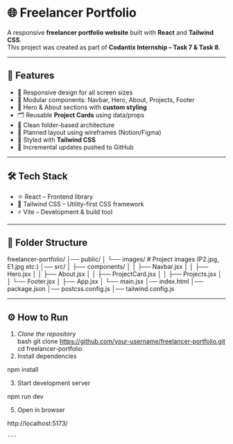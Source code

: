 # 🌐 Freelancer Portfolio  

A responsive **freelancer portfolio website** built with **React** and **Tailwind CSS**.  
This project was created as part of **Codantix Internship – Task 7 & Task 8**.  

---

## 🚀 Features  
- 📱 Responsive design for all screen sizes  
- 🧩 Modular components: Navbar, Hero, About, Projects, Footer  
- 🎨 Hero & About sections with **custom styling**  
- 🗂 Reusable **Project Cards** using data/props  
- 📂 Clean folder-based architecture  
- 📝 Planned layout using wireframes (Notion/Figma)  
- 🎀 Styled with **Tailwind CSS**  
- 🔄 Incremental updates pushed to GitHub  

---

## 🛠 Tech Stack  
- ⚛️ React – Frontend library  
- 🎨 Tailwind CSS – Utility-first CSS framework  
- ⚡ Vite – Development & build tool  

---

## 📂 Folder Structure

freelancer-portfolio/
│── public/
│   └── images/         # Project images (P2.jpg, E1.jpg etc.)
│── src/
│   ├── components/
│   │   ├── Navbar.jsx
│   │   ├── Hero.jsx
│   │   ├── About.jsx
│   │   ├── ProjectCard.jsx
│   │   ├── Projects.jsx
│   │   └── Footer.jsx
│   ├── App.jsx
│   └── main.jsx
│── index.html
│── package.json
│── postcss.config.js
│── tailwind.config.js

---

## ⚙ How to Run  

1. *Clone the repository*  
   bash
   git clone https://github.com/your-username/freelancer-portfolio.git
   cd freelancer-portfolio
2. Install dependencies

npm install

3. Start development server
   
npm run dev

5. Open in browser

http://localhost:5173/
```
---
